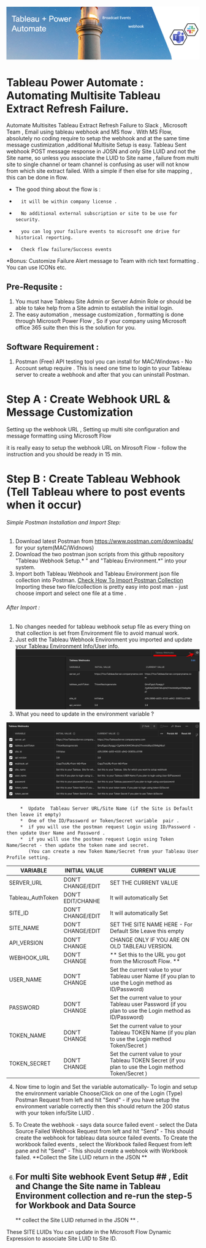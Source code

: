
![power-automate-4.png](https://github.com/jambesh/tableau-power-automate/blob/main/images/power-automate-jpeg.jpg?raw=true)

# Tableau Power Automate : Automating Multisite Tableau Extract Refresh Failure.
Automate Multisites Tableau Extract Refresh Failure to Slack , Microsoft Team , Email using tableau webhook and MS flow .
With MS Flow, absolutely no coding require to setup the webhook and at the same time message custimization ,additional Multisite Setup is easy.
Tableau Sent webhook POST message response in JOSN and only Site LUID and not the Site name, so unless you associate the LUID to Site name , failure from multi site to single channel or team channel is confusing as user will not know from which site extract failed. With a simple if then else for site mapping , this can be done in flow.

* The good thing about the flow is :
*       it will be within company license .
*       No additional external subscription or site to be use for security.
*       you can log your failure events to microsoft one drive for historical reporting.
*       Check flow failure/Success events 

*Bonus:  Customize Failure Alert message to Team with rich text formatting . You can use ICONs etc.

## Pre-Requsite : 
1) You must have Tableau Site Admin or Server Admin Role or should be able to take help from a Site admin to establish the initial login.
2) The easy automation , message customization , formatting is done through Microsoft Power Flow , So if your company using Microsoft office 365 suite then this is the solution for you.

## Software Requirement :
1) Postman (Free) API testing tool you can install for MAC/Windows  - No Account setup require .
   This is need one time to login to your Tableau server to create a webhook and after that you can uninstall Postman.

# Step A : Create Webhook URL & Message Customization
Setting up the webhook URL , Setting up multi site configuration and message formatting using Microsoft Flow 

it is really easy to setup the webhook URL on Mirosoft Flow -  follow the instruction and you should be ready in 15 min.


# Step B : Create Tableau Webhook (Tell Tableau where to post events when it occur)

###### Simple Postman Installation and Import Step:
   1) Download latest Postman from https://www.postman.com/downloads/ for your sytem(MAC/Widnows)
   2) Download the two postman json scripts from this github repository  "Tableau Webhook Setup.* "  and "Tableau Environment.*"  into your system.
   3) Import both Tableau Webhook and Tableau Environment json file collection into Postman.
      [Check How To Import Postman Collection](https://learning.postman.com/docs/getting-started/importing-and-exporting-data/#importing-github-repositories)
      Importing these two file/collection is pretty easy into post man - just choose import and select one file at a time .
###### After Import :
   1) No changes needed for tableau webhook setup file as every thing on that collection is set from Environment file to avoid manual work.
   2) Just edit the Tableau Webhook Environment you imported and update your Tableau Environment Info/User info.
   ![edit-env-file.jpg](https://github.com/jambesh/tableau-power-automate/blob/main/images/edit-env-file.jpg?raw=true)
   3) What you need to update in the environment variable ?

   ![EnvironmentVariableEdit-3.jpg](https://github.com/jambesh/tableau-power-automate/blob/main/images/EnvironmentVariableEdit-3.jpg?raw=true)
   
         *  Update  Tableau Server URL/Site Name (if the Site is Default then leave it empty)
         *  One of the ID/Password or Token/Secret variable  pair .
         *  if you will use the postman request Login using ID/Password - then update User Name and Password . 
         *  if you will use the postman request Login using Token Name/Secret - then update the token name and secret.
            (You can create a new Token Name/Secret from your Tableau User Profile setting.
   
VARIABLE | INITIAL VALUE | CURRENT VALUE
---------| --------------|--------------
SERVER_URL | DON'T CHANGE/EDIT | SET THE CURRENT VALUE 
Tableau_AuthToken | DON'T EDIT/CHANHE | It will automatically Set
SITE_ID | DON'T CHANGE/EDIT | It will automatically Set
SITE_NAME | DON'T CHANGE/EDIT | SET THE SITE NAME HERE - For Default Site Leave this empty
API_VERSION | DON'T CHANGE | CHANGE ONLY IF YOU ARE ON OLD TABLEAU VERSION.
WEBHOOK_URL| DON'T CHANGE | ** Set this to the URL you got from the Microsoft Flow. **
USER_NAME | DON'T CHANGE | Set the current value to your Tableau user Name (if you plan to use the Login method as ID/Password)
PASSWORD | DON'T CHANGE | Set the current value to your Tableau user Password (if you plan to use the Login method as ID/Password)
TOKEN_NAME | DON'T CHANGE | Set the current value to your Tableau TOKEN Name (if you plan to use the Login method Token/Secret )
TOKEN_SECRET| DON'T CHANGE | Set the current value to your Tableau TOKEN Secret (if you plan to use the Login method Token/Secret )

4) Now time to login and Set the variable automatically- To login and setup the environment variable Choose/Click on one of the Login (Type) Postman Request from left and hit "Send" - if you have setup the environment variable correctly then this should return the 200 status with your token info/Site LUID .
5) To Create the webhook - says data source failed event - select the Data Source Failed Webhook Request from left and hit "Send" - This should create the webhook for tableau data source failed events. To Create the workbook failed events , select the Workbook failed Request from left pane and hit "Send" - This should create a webhook with Workbook failed. 
**Collect the Site LUID return in the JSON ** 

6) ## For multi Site webhook Event Setup ##  , Edit and Change the Site name in Tableau Environment collection and re-run the step-5 for Workbook and Data Source
   ** collect the Site LUID returned in the JSON ** .

These SITE LUIDs You can update in the  Microsoft Flow Dynamic Expression to associate Site LUID to Site ID.


   
